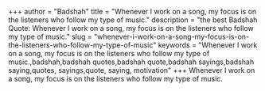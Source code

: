 +++
author = "Badshah"
title = "Whenever I work on a song, my focus is on the listeners who follow my type of music."
description = "the best Badshah Quote: Whenever I work on a song, my focus is on the listeners who follow my type of music."
slug = "whenever-i-work-on-a-song-my-focus-is-on-the-listeners-who-follow-my-type-of-music"
keywords = "Whenever I work on a song, my focus is on the listeners who follow my type of music.,badshah,badshah quotes,badshah quote,badshah sayings,badshah saying,quotes, sayings,quote, saying, motivation"
+++
Whenever I work on a song, my focus is on the listeners who follow my type of music.
